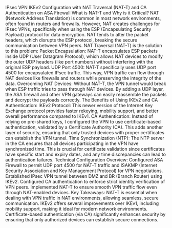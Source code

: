 IPsec VPN IKEv2 Configuration with NAT Traversal (NAT-T) and CA Authentication on ASA Firewall 
 What is NAT-T and Why is it Critical?
NAT (Network Address Translation) is common in most network environments, often found in routers and firewalls. However, NAT creates challenges for IPsec VPNs, specifically when using the ESP (Encapsulating Security Payload) protocol for data encryption. NAT tends to alter the packet headers, which disrupts the ESP protocol, breaking the secure communication between VPN peers.
NAT Traversal (NAT-T) is the solution to this problem:
Packet Encapsulation: NAT-T encapsulates ESP packets inside UDP (User Datagram Protocol), which allows NAT devices to modify the outer UDP headers (like port numbers) without interfering with the original ESP payload.
UDP Port 4500: NAT-T specifically uses UDP port 4500 for encapsulated IPsec traffic. This way, VPN traffic can flow through NAT devices like firewalls and routers while preserving the integrity of the data.
Overcoming NAT Devices: Without NAT-T, the VPN tunnel would break when ESP traffic tries to pass through NAT devices. By adding a UDP layer, the ASA firewall and other VPN gateways can easily reassemble the packets and decrypt the payloads correctly.
The Benefits of Using IKEv2 and CA Authentication:
IKEv2 Protocol: This newer version of the Internet Key Exchange protocol provides faster rekeying, mobility support, and better overall performance compared to IKEv1.
CA Authentication: Instead of relying on pre-shared keys, I configured the VPN to use certificate-based authentication, validated by a Certificate Authority (CA). This adds another layer of security, ensuring that only trusted devices with proper certificates can establish the VPN tunnel.
Time Synchronization (NTP): The NTP server in the CA ensures that all devices participating in the VPN have synchronized time. This is crucial for certificate validation since certificates have specific start and expiry dates, and any time discrepancies can lead to authentication failures.
 Technical Configuration Overview:
Configured ASA Firewall to permit UDP port 4500 for NAT-T traffic and ISAKMP (Internet Security Association and Key Management Protocol) for VPN negotiations.
Established IPsec VPN tunnel between DMZ and BR (Branch Router) using IKEv2.
Configured CA authentication to enforce strict identity verification of VPN peers.
Implemented NAT-T to ensure smooth VPN traffic flow even through NAT-enabled devices.
Key Takeaways:
NAT-T is essential when dealing with VPN traffic in NAT environments, allowing seamless, secure communication.
IKEv2 offers several improvements over IKEv1, including mobility support, making it ideal for modern network environments.
Certificate-based authentication (via CA) significantly enhances security by ensuring that only authorized devices can establish secure connections.
